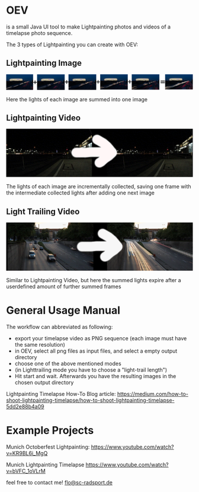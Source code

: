 # OEV
is a small Java UI tool to make Lightpainting photos and videos of a timelapse photo sequence.

The 3 types of Lightpainting you can create with OEV:

## Lightpainting Image

![Lightpainting Image sample](/docs_resources/Head_sample.png)

Here the lights of each image are summed into one image

## Lightpainting Video

![Lightpainting video sample](/docs_resources/vidSample.GIF)

The lights of each image are incrementally collected, saving one frame with the intermediate collected lights after
adding one next image

## Light Trailing Video

![Lightpainting video sample](/docs_resources/vidSpecSample.GIF)

Similar to Lightpainting Video, but here the summed lights expire after a userdefined amount of further summed frames

# General Usage Manual

The workflow can abbreviated as following:

- export your timelapse video as PNG sequence (each image must have the same resolution)
- in OEV, select all png files as input files, and select a empty output directory
- choose one of the above mentioned modes 
- (in Lighttrailing mode you have to choose a "light-trail length")
- Hit start and wait. Afterwards you have the resulting images in the chosen output directory

Lightpainting Timelapse How-To Blog article:
https://medium.com/how-to-shoot-lightpainting-timelapse/how-to-shoot-lightpainting-timelapse-5dd2e88b4a09

# Example Projects

Munich Octoberfest Lightpainting:
https://www.youtube.com/watch?v=KR9BL6i_MgQ

Munich Lightpainting Timelapse
https://www.youtube.com/watch?v=bVFC_1oVLrM

feel free to contact me! flo@sc-radsport.de

